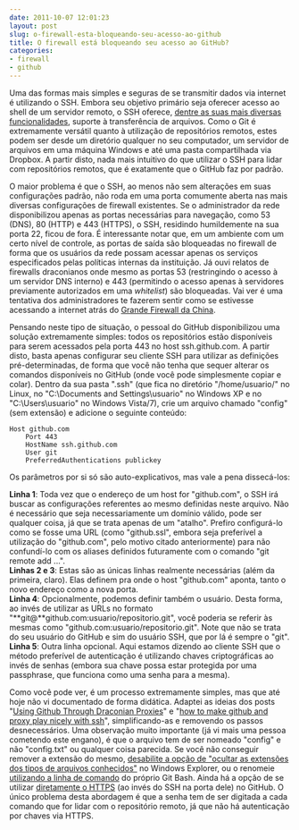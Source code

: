 ```yaml
---
date: 2011-10-07 12:01:23
layout: post
slug: o-firewall-esta-bloqueando-seu-acesso-ao-github
title: O firewall está bloqueando seu acesso ao GitHub?
categories:
- firewall
- github
---
```


Uma das formas mais simples e seguras de se transmitir dados via internet é utilizando o SSH. Embora seu objetivo primário seja oferecer acesso ao shell de um servidor remoto, o SSH oferece, [dentre as suas mais diversas funcionalidades](http://en.wikipedia.org/wiki/Secure_Shell#Uses), suporte à transferência de arquivos. Como o Git é extremamente versátil quanto à utilização de repositórios remotos, estes podem ser desde um diretório qualquer no seu computador, um servidor de arquivos em uma máquina Windows e até uma pasta compartilhada via Dropbox. A partir disto, nada mais intuitivo do que utilizar o SSH para lidar com repositórios remotos, que é exatamente que o GitHub faz por padrão.

O maior problema é que o SSH, ao menos não sem alterações em suas configurações padrão, não roda em uma porta comumente aberta nas mais diversas configurações de firewall existentes. Se o administrador da rede disponibilizou apenas as portas necessárias para navegação, como 53 (DNS), 80 (HTTP) e 443 (HTTPS), o SSH, residindo humildemente na sua porta 22, ficou de fora. É interessante notar que, em um ambiente com um certo nível de controle, as portas de saída são bloqueadas no firewall de forma que os usuários da rede possam acessar apenas os serviços especificados pelas políticas internas da instituição. Já ouvi relatos de firewalls draconianos onde mesmo as portas 53 (restringindo o acesso à um servidor DNS interno) e 443 (permitindo o acesso apenas à servidores previamente autorizados em uma _whitelist_) são bloqueadas. Vai ver é uma tentativa dos administradores te fazerem sentir como se estivesse acessando a internet atrás do [Grande Firewall da China](http://computerworld.uol.com.br/seguranca/2007/09/13/idgnoticia.2007-09-13.5290686105/).

Pensando neste tipo de situação, o pessoal do GitHub disponibilizou uma solução extremamente simples: todos os repositórios estão disponíveis para serem acessados pela porta 443 no host ssh.github.com. A partir disto, basta apenas configurar seu cliente SSH para utilizar as definições pré-determinadas, de forma que você não tenha que sequer alterar os comandos disponíveis no GitHub (onde você pode simplesmente copiar e colar). Dentro da sua pasta ".ssh" (que fica no diretório "/home/usuario/" no Linux, no "C:\Documents and Settings\usuario\" no Windows XP e no "C:\Users\usuario\" no Windows Vista/7), crie um arquivo chamado "config" (sem extensão) e adicione o seguinte conteúdo:

    Host github.com
        Port 443
        HostName ssh.github.com
        User git
        PreferredAuthentications publickey

Os parâmetros por si só são auto-explicativos, mas vale a pena dissecá-los:

**Linha 1**: Toda vez que o endereço de um host for "github.com", o SSH irá buscar as configurações referentes ao mesmo definidas neste arquivo. Não é necessário que seja necessariamente um domínio válido, pode ser qualquer coisa, já que se trata apenas de um "atalho". Prefiro configurá-lo como se fosse uma URL (como "github.ssl", embora seja preferível a utilização do "github.com", pelo motivo citado anteriormente) para não confundí-lo com os aliases definidos futuramente com o comando "git remote add ...".  
**Linhas 2 e 3**: Estas são as únicas linhas realmente necessárias (além da primeira, claro). Elas definem pra onde o host "github.com" aponta, tanto o novo endereço como a nova porta.  
**Linha 4**: Opcionalmente, podemos definir também o usuário. Desta forma, ao invés de utilizar as URLs no formato "**git@**github.com:usuario/repositorio.git", você poderia se referir às mesmas como "github.com:usuario/repositorio.git". Note que não se trata do seu usuário do GitHub e sim do usuário SSH, que por lá é sempre o "git".  
**Linha 5**: Outra linha opcional. Aqui estamos dizendo ao cliente SSH que o método preferível de autenticação é utilizando chaves criptográficas ao invés de senhas (embora sua chave possa estar protegida por uma passphrase, que funciona como uma senha para a mesma).

Como você pode ver, é um processo extremamente simples, mas que até hoje não vi documentado de forma didática. Adaptei as ideias dos posts "[Using Github Through Draconian Proxies](http://returnbooleantrue.blogspot.com/2009/06/using-github-through-draconian-proxies.html)" e "[how to make github and proxy play nicely with ssh](http://skim.la/2010/02/22/how-to-make-github-and-proxy-play-nicely-with-ssh/)", simplificando-as e removendo os passos desnecessários. Uma observação muito importante (já vi mais uma pessoa cometendo este engano), é que o arquivo tem de ser nomeado "config" e não "config.txt" ou qualquer coisa parecida. Se você não conseguir remover a extensão do mesmo, [desabilite a opção de "ocultar as extensões dos tipos de arquivos conhecidos"](http://windows.microsoft.com/pt-BR/windows-vista/Show-or-hide-file-name-extensions) no Windows Explorer, ou o renomeie [utilizando a linha de comando](http://www.hardware.com.br/dicas/basico-linha-comando.html) do próprio Git Bash. Ainda há a opção de se utilizar [diretamente o HTTPS](https://github.com/blog/642-smart-http-support) (ao invés do SSH na porta dele) no GitHub. O único problema desta abordagem é que a senha tem de ser digitada a cada comando que for lidar com o repositório remoto, já que não há autenticação por chaves via HTTPS.
